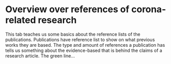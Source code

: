 # Overview over references of corona-related research
This tab teaches us some basics about the reference lists of the publications. Publications have reference list to show on what previous works they are based. The type and amount of references a publication has tells us something about the evidence-based that is behind the claims of a research article.
The green line...
